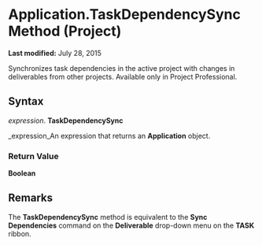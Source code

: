 
# Application.TaskDependencySync Method (Project)

 **Last modified:** July 28, 2015

Synchronizes task dependencies in the active project with changes in deliverables from other projects. Available only in Project Professional.

## Syntax

 _expression_. **TaskDependencySync**

 _expression_An expression that returns an  **Application** object.


### Return Value

 **Boolean**


## Remarks

The  **TaskDependencySync** method is equivalent to the **Sync Dependencies** command on the **Deliverable** drop-down menu on the **TASK** ribbon.

